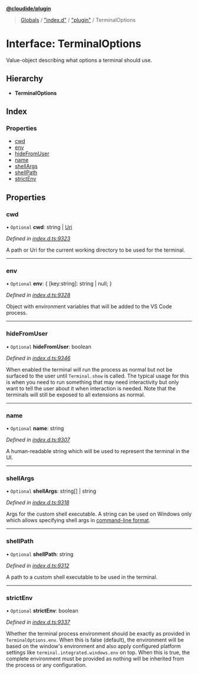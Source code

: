 **[@cloudide/plugin](../README.md)**

> [Globals](../README.md) / ["index.d"](../modules/_index_d_.md) / ["plugin"](../modules/_index_d_._plugin_.md) / TerminalOptions

# Interface: TerminalOptions

Value-object describing what options a terminal should use.

## Hierarchy

* **TerminalOptions**

## Index

### Properties

* [cwd](_index_d_._plugin_.terminaloptions.md#cwd)
* [env](_index_d_._plugin_.terminaloptions.md#env)
* [hideFromUser](_index_d_._plugin_.terminaloptions.md#hidefromuser)
* [name](_index_d_._plugin_.terminaloptions.md#name)
* [shellArgs](_index_d_._plugin_.terminaloptions.md#shellargs)
* [shellPath](_index_d_._plugin_.terminaloptions.md#shellpath)
* [strictEnv](_index_d_._plugin_.terminaloptions.md#strictenv)

## Properties

### cwd

• `Optional` **cwd**: string \| [Uri](../classes/_index_d_._plugin_.uri.md)

*Defined in [index.d.ts:9323](https://github.com/shuyaqian/cloudide-plugin-api/blob/57a3a2a/index.d.ts#L9323)*

A path or Uri for the current working directory to be used for the terminal.

___

### env

• `Optional` **env**: { [key:string]: string \| null;  }

*Defined in [index.d.ts:9328](https://github.com/shuyaqian/cloudide-plugin-api/blob/57a3a2a/index.d.ts#L9328)*

Object with environment variables that will be added to the VS Code process.

___

### hideFromUser

• `Optional` **hideFromUser**: boolean

*Defined in [index.d.ts:9346](https://github.com/shuyaqian/cloudide-plugin-api/blob/57a3a2a/index.d.ts#L9346)*

When enabled the terminal will run the process as normal but not be surfaced to the user
until `Terminal.show` is called. The typical usage for this is when you need to run
something that may need interactivity but only want to tell the user about it when
interaction is needed. Note that the terminals will still be exposed to all extensions
as normal.

___

### name

• `Optional` **name**: string

*Defined in [index.d.ts:9307](https://github.com/shuyaqian/cloudide-plugin-api/blob/57a3a2a/index.d.ts#L9307)*

A human-readable string which will be used to represent the terminal in the UI.

___

### shellArgs

• `Optional` **shellArgs**: string[] \| string

*Defined in [index.d.ts:9318](https://github.com/shuyaqian/cloudide-plugin-api/blob/57a3a2a/index.d.ts#L9318)*

Args for the custom shell executable. A string can be used on Windows only which allows
specifying shell args in [command-line format](https://msdn.microsoft.com/en-au/08dfcab2-eb6e-49a4-80eb-87d4076c98c6).

___

### shellPath

• `Optional` **shellPath**: string

*Defined in [index.d.ts:9312](https://github.com/shuyaqian/cloudide-plugin-api/blob/57a3a2a/index.d.ts#L9312)*

A path to a custom shell executable to be used in the terminal.

___

### strictEnv

• `Optional` **strictEnv**: boolean

*Defined in [index.d.ts:9337](https://github.com/shuyaqian/cloudide-plugin-api/blob/57a3a2a/index.d.ts#L9337)*

Whether the terminal process environment should be exactly as provided in
`TerminalOptions.env`. When this is false (default), the environment will be based on the
window's environment and also apply configured platform settings like
`terminal.integrated.windows.env` on top. When this is true, the complete environment
must be provided as nothing will be inherited from the process or any configuration.
